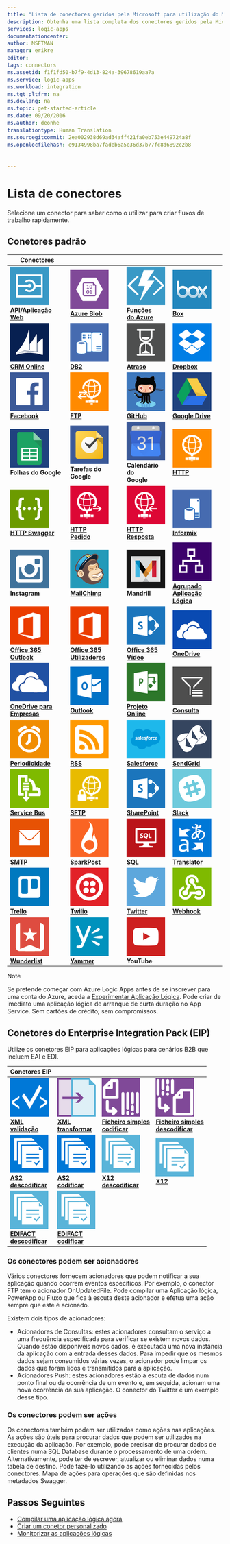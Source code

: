 ```yaml
---
title: "Lista de conectores geridos pela Microsoft para utilização do Microsoft Azure Logic Apps | Microsoft Docs"
description: Obtenha uma lista completa dos conectores geridos pela Microsoft que pode utilizar para criar Logic Apps no App Service do Azure
services: logic-apps
documentationcenter: 
author: MSFTMAN
manager: erikre
editor: 
tags: connectors
ms.assetid: f1f1fd50-b7f9-4d13-824a-39678619aa7a
ms.service: logic-apps
ms.workload: integration
ms.tgt_pltfrm: na
ms.devlang: na
ms.topic: get-started-article
ms.date: 09/20/2016
ms.author: deonhe
translationtype: Human Translation
ms.sourcegitcommit: 2ea002938d69ad34aff421fa0eb753e449724a8f
ms.openlocfilehash: e9134998ba7fadeb6a5e36d37b77fc8d6892c2b8


---
```

# <a name="list-of-connectors"></a>Lista de conectores
Selecione um conector para saber como o utilizar para criar fluxos de trabalho rapidamente.

## <a name="standard-connectors"></a>Conetores padrão
| Conectores |  |  |  |
| --- | --- | --- | --- |
| [![Ícone da API][API/Web-Appicon]<br/>**API/Aplicação Web**][API/Web-Appdoc] |[![Ícone da API][Azure-Blobicon]<br/>**Azure Blob**][Azure-Blobdoc] |[![Ícone da API][Azure~Functionsicon]<br/>**Funções<br/>do Azure**][Azure~Functionsdoc] |[![Ícone da API][Boxicon]<br/>**Box**][Boxdoc] |
| [![Ícone da API][CRM-Onlineicon]<br/>**CRM Online**][CRM-Onlinedoc] |[![API Icon][DB2icon]<br/>**DB2**][db2doc] |[![Ícone da API][Delayicon]<br/>**Atraso**][Delaydoc] |[![Ícone da API][Dropboxicon]<br/>**Dropbox**][Dropboxdoc] |
| [![Ícone da API][Facebookicon]<br/>**Facebook**][Facebookdoc] |[![Ícone da API][FTPicon]<br/>**FTP**][FTPdoc] |[![Ícone da API][GitHubicon]<br/>**GitHub**][GitHubdoc] |[![Ícone da API][Google-Driveicon]<br/>**Google Drive**][Google-Drivedoc] |
| ![Ícone de API][Google-Sheetsicon]<br/>**Folhas do Google** |![Ícone de API][Google-Tasksicon]<br/>**Tarefas do Google** |![Ícone de API][Google~Calendaricon]<br/>**Calendário do <br/>Google** |[![Ícone da API][HTTPicon]<br/>**HTTP**][HTTPdoc] |
| [![Ícone da API][HTTP-Swaggericon]<br/>**HTTP Swagger**][HTTP-Swaggerdoc] |[![Ícone da API][HTTP~Requesticon]<br/>**HTTP<br/>Pedido**][HTTP~Requestdoc] |[![Ícone da API][HTTP~Responseicon]<br/>**HTTP<br/>Resposta**][HTTP~Responsedoc] |[![API Icon][Informixicon]<br/>**Informix**][informixdoc] |
| ![Ícone de API][Instagramicon]<br/>**Instagram** |[![Ícone da API][MailChimpicon]<br/>**MailChimp**][MailChimpdoc] |![Ícone de API][Mandrillicon]<br/>**Mandrill** |[![Ícone da API][Nested~Logic-Appicon]<br/>**Agrupado<br/>Aplicação Lógica**][Nested~Logic-Appdoc] |
| [![Ícone da API][Office-365~Outlookicon]<br/>**Office 365<br/>Outlook**][Office-365~Outlookdoc] |[![Ícone da API][Office-365~Usersicon]<br/>**Office 365<br/>Utilizadores**][Office-365~Usersdoc] |[![Ícone da API][Office-365~Videoicon]<br/>**Office 365<br/>Vídeo**][Office-365~Videodoc] |[![Ícone da API][OneDriveicon]<br/>**OneDrive**][OneDrivedoc] |
| [![Ícone da API][OneDrive-for~Businessicon]<br/>**OneDrive para<br/>Empresas**][OneDrive-for~Businessdoc] |[![Ícone da API][Outlookicon]<br/>**Outlook**][Outlookdoc] |[![Ícone da API][Project-Onlineicon]<br/>**Projeto Online**][Project-Onlinedoc] |[![Ícone da API][Queryicon]<br/>**Consulta**][Querydoc] |
| [![Ícone da API][Recurrenceicon]<br/>**Periodicidade**][Recurrencedoc] |[![Ícone da API][RSSicon]<br/>**RSS**][RSSdoc] |[![Ícone da API][Salesforceicon]<br/>**Salesforce**][Salesforcedoc] |[![Ícone da API][SendGridicon]<br/>**SendGrid**][SendGriddoc] |
| [![Ícone da API][Service-Busicon]<br/>**Service Bus**][Service-Busdoc] |[![Ícone da API][SFTPicon]<br/>**SFTP**][SFTPdoc] |[![Ícone da API][SharePointicon]<br/>**SharePoint**][SharePointdoc] |[![Ícone da API][Slackicon]<br/>**Slack**][Slackdoc] |
| [![Ícone da API][SMTPicon]<br/>**SMTP**][SMTPdoc] |![Ícone de API][SparkPosticon]<br/>**SparkPost** |[![Ícone da API][SQLicon]<br/>**SQL**][SQLdoc] |[![Ícone da API][Translatoricon]<br/>**Translator**][Translatordoc] |
| [![Ícone da API][Trelloicon]<br/>**Trello**][Trellodoc] |[![Ícone da API][Twilioicon]<br/>**Twilio**][Twiliodoc] |[![Ícone da API][Twittericon]<br/>**Twitter**][Twitterdoc] |[![Ícone da API][Webhookicon]<br/>**Webhook**][Webhookdoc] |
| [![Ícone da API][Wunderlisticon]<br/>**Wunderlist**][Wunderlistdoc] |[![Ícone da API][Yammericon]<br/>**Yammer**][Yammerdoc] |![Ícone de API][YouTubeicon]<br/>**YouTube** | |

> [!NOTE]
> Se pretende começar com Azure Logic Apps antes de se inscrever para uma conta do Azure, aceda a [Experimentar Aplicação Lógica](https://tryappservice.azure.com/?appservice=logic). Pode criar de imediato uma aplicação lógica de arranque de curta duração no App Service. Sem cartões de crédito; sem compromissos.
> 
> 

## <a name="enterprise-integration-pack-eip-connectors"></a>Conetores do Enterprise Integration Pack (EIP)
Utilize os conetores EIP para aplicações lógicas para cenários B2B que incluem EAI e EDI.  

| Conetores EIP |  |  |  |
| --- | --- | --- | --- |
| [![Ícone da API][xmlvalidateicon]<br/>**XML <br/>validação**][xmlvalidatedoc] |[![Ícone da API][xmltransformicon]<br/>**XML<br/> transformar**][xmltransformdoc] |[![Ícone da API][flatfileicon]<br/>**Ficheiro simples</br>codificar**][flatfiledoc] |[![Ícone da API][flatfiledecodeicon]<br/>**Ficheiro simples</br>descodificar**][flatfiledecodedoc] |
| [![Ícone da API][as2icon]<br/>**AS2</br>descodificar**][as2decode] |[![Ícone da API][as2icon]<br/>**AS2</br>codificar**][as2encode] |[![Ícone da API][x12icon]<br/>**X12</br>descodificar**][x12decode] |[![Ícone da API][x12icon]<br/>**X12</br>**][x12encode] |
| [![Ícone da API][x12icon]<br/>**EDIFACT</br>descodificar**][EDIFACTdecode] |[![Ícone da API][x12icon]<br/>**EDIFACT</br>codificar**][EDIFACTencode] | | |

<!-- TODO: Add Functions, App Service, and Nested Workflow Icons -->
### <a name="connectors-can-be-triggers"></a>Os conectores podem ser acionadores
Vários conectores fornecem acionadores que podem notificar a sua aplicação quando ocorrem eventos específicos. Por exemplo, o conector FTP tem o acionador OnUpdatedFile. Pode compilar uma Aplicação lógica, PowerApp ou Fluxo que fica à escuta deste acionador e efetua uma ação sempre que este é acionado.

Existem dois tipos de acionadores:  

* Acionadores de Consultas: estes acionadores consultam o serviço a uma frequência especificada para verificar se existem novos dados. Quando estão disponíveis novos dados, é executada uma nova instância da aplicação com a entrada desses dados. Para impedir que os mesmos dados sejam consumidos várias vezes, o acionador pode limpar os dados que foram lidos e transmitidos para a aplicação.
* Acionadores Push: estes acionadores estão à escuta de dados num ponto final ou da ocorrência de um evento e, em seguida, acionam uma nova ocorrência da sua aplicação. O conector do Twitter é um exemplo desse tipo.

### <a name="connectors-can-be-actions"></a>Os conectores podem ser ações
Os conectores também podem ser utilizados como ações nas aplicações. As ações são úteis para procurar dados que podem ser utilizados na execução da aplicação. Por exemplo, pode precisar de procurar dados de clientes numa SQL Database durante o processamento de uma ordem. Alternativamente, pode ter de escrever, atualizar ou eliminar dados numa tabela de destino. Pode fazê-lo utilizando as ações fornecidas pelos conectores. Mapa de ações para operações que são definidas nos metadados Swagger.

## <a name="next-steps"></a>Passos Seguintes
* [Compilar uma aplicação lógica agora](../app-service-logic/app-service-logic-create-a-logic-app.md)  
* [Criar um conetor personalizado](../app-service-logic/app-service-logic-create-api-app.md)
* [Monitorizar as aplicações lógicas](../app-service-logic/app-service-logic-monitor-your-logic-apps.md)

<!--Connectors Documentation-->
[azure-blobdoc]: ./connectors-create-api-azureblobstorage.md "Ligue-se ao blob do Azure para gerir ficheiros no contentor de blob."
[boxDoc]: ./connectors-create-api-box.md "Liga-se ao Box e pode carregar, obter, eliminar, listar tarefas de ficheiros e muito mais."
[crm-onlinedoc]: ./connectors-create-api-crmonline.md "Ligue-se ao Dynamics CRM Online e faça mais com os seus dados CRM Online."
[db2doc]: ./connectors-create-api-db2.md "Ligue ao IBM DB2 na nuvem ou no local para atualizar uma linha, obter uma tabela e muito mais."
[dropboxdoc]: ./connectors-create-api-dropbox.md "Ligue-se ao Dropbox para obter, eliminar, listar tarefas de ficheiros e muito mais."
[facebookdoc]: ./connectors-create-api-facebook.md "Ligue-se ao Facebook para publicar numa linha cronológica, obter o feed de uma página e muito mais."
[ftpdoc]: ./connectors-create-api-ftp.md "Liga-se a um servidor FTP/FTPS e realize diferentes tarefas FTP, incluindo carregar, obter, eliminar ficheiros e muito mais."
[google-drivedoc]: ./connectors-create-api-googledrive.md "Ligue-se ao GoogleDrive e interaja com os seus dados."
[informixdoc]: ./connectors-create-api-informix.md "Ligue ao Informix na nuvem ou no local para ler uma linha, listar uma tabela e muito mais."
[translatordoc]: ./connectors-create-api-microsofttranslator.md
[office-365~outlookdoc]: ./connectors-create-api-office365-outlook.md "O Conetor do Office 365 pode enviar e receber e-mails, gerir o calendário e os contactos com a conta do Office 365."
[office-365~usersdoc]: ./connectors-create-api-office365-users.md
[office-365~videodoc]: ./connectors-create-api-office365-video.md
[onedrivedoc]: ./connectors-create-api-onedrive.md "Liga-se ao seu Microsoft OneDrive e carrega, elimina, lista ficheiros e muito mais."
[onedrive-for~businessdoc]: ./connectors-create-api-onedriveforbusiness.md "Liga-se ao seu Microsoft OneDrive empresarial e carrega, elimina, lista ficheiros e muito mais."
[outlookdoc]: ./connectors-create-api-outlook.md "Ligue-se à sua caixa de correio do Outlook e aceda ao e-mail, entre outros."
[project-onlinedoc]: ./connectors-create-api-projectonline.md "Liga-se ao Microsoft Project Online."
[rssdoc]: ./connectors-create-api-rss.md "O conector RSS permite que os utilizadores publiquem e obtenham itens do feed. Também permite que os utilizadores acionem operações quando um novo item é publicado no feed."
[salesforcedoc]: ./connectors-create-api-salesforce.md "Ligue-se à conta Salesforce e gira contas, responsáveis, oportunidades e muito mais."
[sendgriddoc]: ./connectors-create-api-sendgrid.md "Liga-se ao Microsoft Project Online."
[service-busdoc]: ./connectors-create-api-servicebus.md "Pode enviar mensagens de Filas e Tópicos de Service Bus e receber mensagens de Filas e Subscrições de Service Bus."
[sharepointdoc]: ./connectors-create-api-sharepointonline.md "Liga-se ao SharePoint Online para gerir documentos e listar itens."
[slackdoc]: ./connectors-create-api-slack.md "Ligue-se ao Slack e publique mensagens nos canais Slack."
[sftpdoc]: ./connectors-create-api-sftp.md "Ligue-se ao SFTP para carregar, obter, eliminar ficheiros e muito mais."
[githubdoc]: ./connectors-create-api-github.md "Liga-se ao GitHub para controlar problemas."
[mailchimpdoc]: ./connectors-create-api-mailchimp.md "Enviar melhor e-mail."
[smtpdoc]: ./connectors-create-api-smtp.md "Liga-se a um servidor SMTP e pode enviar e-mails com anexos."
[sqldoc]: ./connectors-create-api-sqlazure.md "Liga-se à SQL Database do Azure. Pode criar, atualizar, obter e eliminar entradas numa tabela da SQL Database."
[trellodoc]: ./connectors-create-api-trello.md "O Trello é a forma gratuita, flexível e visual de organizar qualquer coisa com qualquer pessoa."
[twiliodoc]: ./connectors-create-api-twilio.md "Liga-se ao Twilio e pode enviar e receber mensagens, obter números disponíveis, gerir números de telefone recebidos, entre outros."
[twitterdoc]: ./connectors-create-api-twitter.md "Liga-se ao Twitter e obtém linhas cronológicas, publica tweets, entre outros."
[wunderlistdoc]: ./connectors-create-api-wunderlist.md "Mantém a sua vida sincronizada."
[yammerdoc]: ./connectors-create-api-yammer.md "Liga-se ao Yammer para publicar mensagens e receber novas mensagens."
[as2doc]: ../app-service-logic/app-service-logic-enterprise-integration-as2.md "Saiba mais sobre a integração empresarial com o AS2."
[x12doc]: ../app-service-logic/app-service-logic-enterprise-integration-x12.md "Saiba mais sobre a integração empresarial com o X12"
[flatfiledoc]: ../app-service-logic/app-service-logic-enterprise-integration-flatfile.md "Saiba mais sobre a integração empresarial com ficheiros simples."
[flatfiledecodedoc]: ../app-service-logic/app-service-logic-enterprise-integration-flatfile.md "Saiba mais sobre a integração empresarial com ficheiros simples."
[xmlvalidatedoc]: ../app-service-logic/app-service-logic-enterprise-integration-xml-validation.md "Saiba mais sobre a integração empresarial com validação XML."
[xmltransformdoc]: ../app-service-logic/app-service-logic-enterprise-integration-transform.md "Saiba mais sobre transformações de integração empresarial."
[as2decode]: ..//app-service-logic/app-service-logic-enterprise-integration-as2-decode.md "Saiba mais sobre a integração empresarial com a descodificação AS2"
[as2encode]: ..//app-service-logic/app-service-logic-enterprise-integration-as2-encode.md "Saiba mais sobre a integração empresarial com a codificação AS2"
[X12decode]: ..//app-service-logic/app-service-logic-enterprise-integration-X12-decode.md "Saiba mais sobre a integração empresarial com a descodificação X12"
[X12encode]: ..//app-service-logic/app-service-logic-enterprise-integration-X12-encode.md "Saiba mais sobre a integração empresarial com a codificação X12"
[EDIFACTdecode]: ..//app-service-logic/app-service-logic-enterprise-integration-EDIFACT-decode.md "Saiba mais sobre a integração empresarial com a descodificação EDIFACT"
[EDIFACTencode]: ..//app-service-logic/app-service-logic-enterprise-integration-EDIFACT-encode.md "Saiba mais sobre a integração empresarial com a codificação EDIFACT"
[httpdoc]: ./connectors-native-http.md "Conetor HTTP para efetuar chamadas HTTP."
[http~requestdoc]: ./connectors-native-reqres.md "Ações de pedido e resposta."
[http~responsedoc]: ./connectors-native-reqres.md "Ações de pedido e resposta."
[delaydoc]: ./connectors-native-delay.md "Saiba mais sobre a ação de atraso."
[http-swaggerdoc]: ./connectors-native-http-swagger.md "HTTP + Swagger Connector para efetuar chamadas HTTP."
[querydoc]: ./connectors-native-query.md "Ação de consulta para selecionar e filtrar matrizes."
[webhookdoc]: ./connectors-native-webhook.md "Acionador e ação do Webhook para aplicações lógicas."
[azure~functionsdoc]: ../app-service-logic/app-service-logic-azure-functions.md "integrar aplicações lógicas com Funções do Azure."
[api/web-appdoc]: ../app-service-logic/app-service-logic-custom-hosted-api.md "Integrar aplicações lógicas com Aplicações API do Serviço de Aplicações."
[nested~logic-appdoc]: ../app-service-logic/app-service-logic-http-endpoint.md "Integrar aplicações lógicas com um fluxo de trabalho aninhado."
[recurrencedoc]:  ./connectors-native-recurrence.md "Acionador de recorrência para aplicações lógicas."
[google-sheetsdoc]: ./connectors-create-api-googlesheet.md "Liga ao Folhas do Google e pode modificar folhas."
[google-tasksdoc]: ./connectors-create-api-googletasks.md "Liga às Tarefas do Google e pode gerir tarefas."
[google~calendardoc]: ./connectors-create-api-googlecalendar.md "Liga ao Calendário Google e pode gerir o calendário."
[instagramdoc]: ./connectors-create-api-instagram.md "Liga ao Instagram e pode acionar ou agir sobre eventos."
[mandrilldoc]: ./connectors-create-api-mandrill.md "Liga ao Mandrill e pode ser utilizado para comunicação."
[youtubedoc]: ./connectors-create-api-youtube.md "Liga ao YouTube e pode interagir com vídeos e canais."
[sparkpostdoc]: ./connectors-create-api-sparkpost.md "Liga ao SparkPost e pode ser utilizado para comunicação."

<!--Icon references-->
[Azure-Blobicon]: ./media/apis-list/azureblob.png
[Azure~Functionsicon]: ./media/apis-list/function.png
[Boxicon]: ./media/apis-list/box.png
[CRM-Onlineicon]: ./media/apis-list/dynamicscrmonline.png
[DB2icon]: ./media/apis-list/db2.png
[Dropboxicon]: ./media/apis-list/dropbox.png
[Facebookicon]: ./media/apis-list/facebook.png
[FTPicon]: ./media/apis-list/ftp.png
[GitHubicon]: ./media/apis-list/github.png
[Google-Driveicon]: ./media/apis-list/googledrive.png
[Google~Calendaricon]: ./media/apis-list/googlecalendar.png
[Google-Tasksicon]: ./media/apis-list/googletasks.png
[Google-Sheetsicon]: ./media/apis-list/googlesheet.png
[HTTPicon]: ./media/apis-list/http.png
[HTTP~Requesticon]: ./media/apis-list/request.png
[HTTP~Responseicon]: ./media/apis-list/response.png
[Informixicon]: ./media/apis-list/informix.png
[MailChimpicon]: ./media/apis-list/mailchimp.png
[Translatoricon]: ./media/apis-list/microsofttranslator.png
[Office-365~Outlookicon]: ./media/apis-list/office365.png
[Office-365~Usersicon]: ./media/apis-list/office365.png
[Office-365~Videoicon]: ./media/apis-list/sharepointonline.png
[OneDriveicon]: ./media/apis-list/onedrive.png
[OneDrive-for~Businessicon]: ./media/apis-list/onedriveforbusiness.png
[Outlookicon]: ./media/apis-list/outlook.png
[Project-Onlineicon]: ./media/apis-list/projectonline.png
[RSSicon]: ./media/apis-list/rss.png
[Salesforceicon]: ./media/apis-list/salesforce.png
[SendGridicon]: ./media/apis-list/sendgrid.png
[Service-Busicon]: ./media/apis-list/servicebus.png
[SFTPicon]: ./media/apis-list/sftp.png
[SharePointicon]: ./media/apis-list/sharepointonline.png
[Slackicon]: ./media/apis-list/slack.png
[SMTPicon]: ./media/apis-list/smtp.png
[SQLicon]: ./media/apis-list/sql.png
[Trelloicon]: ./media/apis-list/trello.png
[Twilioicon]: ./media/apis-list/twilio.png
[Twittericon]: ./media/apis-list/twitter.png
[Wunderlisticon]: ./media/apis-list/wunderlist.png
[Yammericon]: ./media/apis-list/yammer.png
[Mandrillicon]: ./media/apis-list/mandrill.png
[SparkPosticon]: ./media/apis-list/sparkpost.png
[Instagramicon]: ./media/apis-list/instagram.png
[YouTubeicon]: ./media/apis-list/youtube.png
[Delayicon]: ./media/apis-list/delay.png
[HTTP-Swaggericon]: ./media/apis-list/http_swagger.png
[Queryicon]: ./media/apis-list/query.png
[Webhookicon]: ./media/apis-list/webhook.png
[API/Web-Appicon]: ./media/apis-list/api.png
[Nested~Logic-Appicon]: ./media/apis-list/workflow.png
[Recurrenceicon]: ./media/apis-list/recurrence.png

<!-- EIP Icons -->
[as2icon]: ./media/apis-list/as2new.png
[x12icon]: ./media/apis-list/x12new.png
[flatfileicon]: ./media/apis-list/flatfileencoding.png
[flatfiledecodeicon]: ./media/apis-list/flatfiledecoding.png
[xmlvalidateicon]: ./media/apis-list/xmlvalidation.png
[xmltransformicon]: ./media/apis-list/xsltransform.png



<!--HONumber=Nov16_HO2-->


